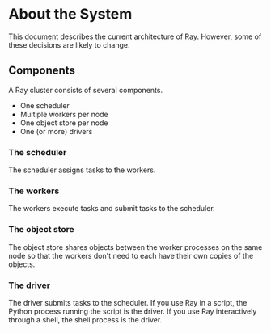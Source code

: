 # About the System

This document describes the current architecture of Ray. However, some of these
decisions are likely to change.

## Components

A Ray cluster consists of several components.

- One scheduler
- Multiple workers per node
- One object store per node
- One (or more) drivers

### The scheduler

The scheduler assigns tasks to the workers.

### The workers

The workers execute tasks and submit tasks to the scheduler.

### The object store

The object store shares objects between the worker processes on the same node so
that the workers don't need to each have their own copies of the objects.

### The driver

The driver submits tasks to the scheduler. If you use Ray in a script, the
Python process running the script is the driver. If you use Ray interactively
through a shell, the shell process is the driver.
